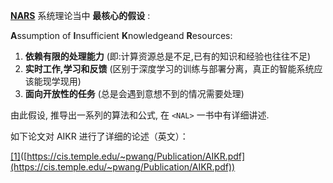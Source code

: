 **[NARS](http://agi-society.cn/wiki/index.php/NARS "NARS")** 系统理论当中 **最核心的假设** :

**A**ssumption of **I**nsufficient **K**nowledgeand **R**esources:

1. **依赖有限的处理能力** (即:计算资源总是不足,已有的知识和经验也往往不足)
2. **实时工作,学习和反馈** (区别于深度学习的训练与部署分离，真正的智能系统应该能现学现用)
3. **面向开放性的任务** (总是会遇到意想不到的情况需要处理)

由此假设, 推导出一系列的算法和公式, 在 `<NAL>` 一书中有详细讲述.

如下论文对 AIKR 进行了详细的论述（英文）：

[[1]](https://cis.temple.edu/~pwang/Publication/AIKR.pdf)([https://cis.temple.edu/~pwang/Publication/AIKR.pdf](https://cis.temple.edu/~pwang/Publication/AIKR.pdf))
